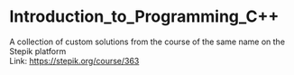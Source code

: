 # Introduction_to_Programming_C++
A collection of custom solutions from the course of the same name on the Stepik platform  
Link: https://stepik.org/course/363
